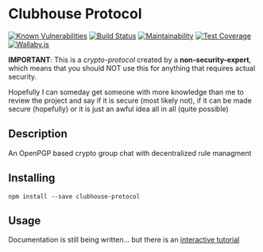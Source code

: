 # Clubhouse Protocol

[![Known Vulnerabilities](https://snyk.io//test/github/clubhouse-protocol/protocol/badge.svg?targetFile=package.json)](https://snyk.io//test/github/clubhouse-protocol/protocol?targetFile=package.json) [![Build Status](https://travis-ci.org/clubhouse-protocol/protocol.svg?branch=master)](https://travis-ci.org/clubhouse-protocol/protocol) [![Maintainability](https://api.codeclimate.com/v1/badges/8e855b081f4ae0f63e06/maintainability)](https://codeclimate.com/github/clubhouse-protocol/protocol/maintainability) [![Test Coverage](https://api.codeclimate.com/v1/badges/8e855b081f4ae0f63e06/test_coverage)](https://codeclimate.com/github/clubhouse-protocol/protocol/test_coverage) [![Wallaby.js](https://img.shields.io/badge/wallaby.js-configured-green.svg)](https://wallabyjs.com)

**IMPORTANT**: This is a _crypto-protocol_ created by a **non-security-expert**, which means that you should NOT use this for anything that requires actual security.

Hopefully I can someday get someone with more knowledge than me to review the project and say if it is secure (most likely not), if it can be made secure (hopefully) or it is just an awful idea all in all (quite possible)

## Description

An OpenPGP based crypto group chat with decentralized rule managment

## Installing

```npm install --save clubhouse-protocol```

## Usage

Documentation is still being written... but there is an [interactive tutorial](https://clubhouse-protocol.github.io/tutorial/)
